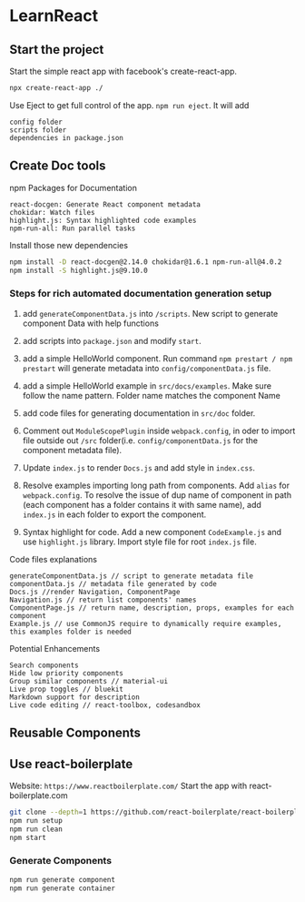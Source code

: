 # LearnReact

## Start the project

Start the simple react app with facebook's create-react-app.

```bash
npx create-react-app ./
```

Use Eject to get full control of the app. ```npm run eject```. It will add

```text
config folder
scripts folder
dependencies in package.json
```

## Create Doc tools

npm Packages for Documentation

```text
react-docgen: Generate React component metadata
chokidar: Watch files
highlight.js: Syntax highlighted code examples
npm-run-all: Run parallel tasks
```

Install those new dependencies

```bash
npm install -D react-docgen@2.14.0 chokidar@1.6.1 npm-run-all@4.0.2
npm install -S highlight.js@9.10.0
```

### Steps for rich automated documentation generation setup

1. add ```generateComponentData.js``` into ```/scripts```. New script to generate component Data with help functions

2. add scripts into ```package.json``` and modify ```start```.

3. add a simple HelloWorld component. Run command ```npm prestart / npm prestart``` will generate metadata into ```config/componentData.js``` file.

4. add a simple HelloWorld example in ```src/docs/examples```. Make sure follow the name pattern. Folder name matches the component Name

5. add code files for generating documentation in ```src/doc``` folder.

6. Comment out ```ModuleScopePlugin``` inside ```webpack.config```,  in oder to import file outside out ```/src``` folder(i.e. ```config/componentData.js``` for the component metadata file).

7. Update ```index.js``` to render ```Docs.js``` and add style in ```index.css```.

8. Resolve examples importing long path from components. Add ```alias``` for ```webpack.config```. To resolve the issue of dup name of component in path (each component has a folder contains it with same name), add ```index.js``` in each folder to export the component.

9. Syntax highlight for code. Add a new component ```CodeExample.js``` and use ```highlight.js``` library. Import style file for root ```index.js``` file.

Code files explanations

```text
generateComponentData.js // script to generate metadata file
componentData.js // metadata file generated by code
Docs.js //render Navigation, ComponentPage
Navigation.js // return list components' names
ComponentPage.js // return name, description, props, examples for each component
Example.js // use CommonJS require to dynamically require examples, this examples folder is needed
```

Potential Enhancements

```text
Search components
Hide low priority components
Group similar components // material-ui
Live prop toggles // bluekit
Markdown support for description
Live code editing // react-toolbox, codesandbox
```

## Reusable Components

## Use react-boilerplate

Website: ```https://www.reactboilerplate.com/``` Start the app with react-boilerplate.com

```bash
git clone --depth=1 https://github.com/react-boilerplate/react-boilerplate.git ScalableReactApp/
npm run setup
npm run clean
npm start
```

### Generate Components

```bash
npm run generate component
npm run generate container
```